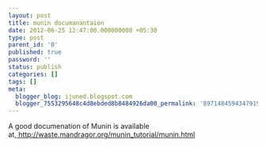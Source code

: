 ```yaml
---
layout: post
title: munin documanantaion
date: 2012-06-25 12:47:00.000000000 +05:30
type: post
parent_id: '0'
published: true
password: ''
status: publish
categories: []
tags: []
meta:
  blogger_blog: ijuned.blogspot.com
  blogger_7553295648c4d8ebded8b8484926da00_permalink: '8971484594347919075'
---
```

<div dir="ltr" style="text-align:left;">A good documenation of Munin is available at,<a href="http://www.blogger.com/%20%20http://waste.mandragor.org/munin_tutorial/munin.html"> http://waste.mandragor.org/munin_tutorial/munin.html</a></div>
